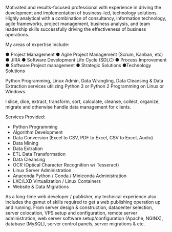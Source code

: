 Motivated and results-focused professional with experience in driving the development and implementation of business-led, technology solutions. Highly analytical with a combination of consultancy, information technology, agile frameworks, project management, business analysis, and team leadership skills successfully driving the effectiveness of business operations.

My areas of expertise include:

● Project Management
● Agile Project Management (Scrum, Kanban, etc)
● JIRA
● Software Development Life Cycle (SDLC)
● Process Improvement
● Software Project management
● Strategic Solutions
●Technology Solutions

Python Programming, Linux Admin, Data Wrangling, Data Cleansing & Data Extraction services utilizing Python 3 or Python 2 Programming on Linux or Windows.

I slice, dice, extract, transform, sort, calculate, cleanse, collect, organize, migrate and otherwise handle data management for clients.

Services Provided:
- Python Programming
- Algorithm Development
- Data Conversion (Excel to CSV, PDF to Excel, CSV to Excel, Audio)
- Data Mining
- Data Extration
- ETL Data Transformation
- Data Cleansing
- OCR (Optical Character Recognition w/ Tesseract)
- Linux Server Administration
- Anaconda Python / Conda / Miniconda Administration
- LXC/LXD Virtualization / Linux Containers
- Website & Data Migrations

As a long-time web developer / publisher, my technical experience also includes the gamut of skills required to get a web publishing operation up and running. From server design & construction, datacenter selection, server colocation, VPS setup and configuration, remote server administration, web server software setup/configuration (Apache, NGINX), database (MySQL), server control panels, server migrations & etc.

